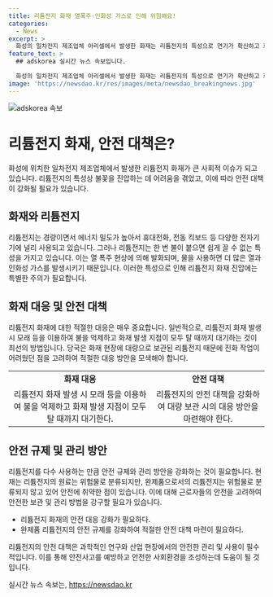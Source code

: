 ```yaml
---
title: 리튬전지 화재 열폭주·인화성 가스로 인해 위험해요!
categories:
  - News
excerpt: >
  화성의 일차전지 제조업체 아리셀에서 발생한 화재는 리튬전지의 특성으로 연기가 확산하고 화재 진압에 어려움을 겪었습니다. 리튬은 가볍고 에너지 밀도가 높아 활용되지만, 불이 붙으면 쉽게 끌 수 없는 단점이 있습니다. 화재 진압 시 물을 사용하는 것은 열 폭주 현상을 일으켜 더 큰 위험을 초래할 수 있어 모래 등을 활용하는 것이 권장됩니다. 이번 화재에서는 배터리의 특성과 공장 내 다량의 배터리가 구조 대원들의 초기 현장 진입을 어렵게 했으며, 리튬전지는 위험물로 분류되지 않아 안전 관리에 한계가 있다는 지적이 있습니다. 전문가들은 근로자들의 안전을 고려한 관리 방법을 모색해야 한다고 지적했습니다.
feature_text: >
  ## adskorea 실시간 뉴스 속보입니다.

  화성의 일차전지 제조업체 아리셀에서 발생한 화재는 리튬전지의 특성으로 연기가 확산하고 화재 진압에 어려움을 겪었습니다. 리튬은 가볍고 에너지 밀도가 높아 활용되지만, 불이 붙으면 쉽게 끌 수 없는 단점이 있습니다. 화재 진압 시 물을 사용하는 것은 열 폭주 현상을 일으켜 더 큰 위험을 초래할 수 있어 모래 등을 활용하는 것이 권장됩니다. 이번 화재에서는 배터리의 특성과 공장 내 다량의 배터리가 구조 대원들의 초기 현장 진입을 어렵게 했으며, 리튬전지는 위험물로 분류되지 않아 안전 관리에 한계가 있다는 지적이 있습니다. 전문가들은 근로자들의 안전을 고려한 관리 방법을 모색해야 한다고 지적했습니다.
image: 'https://newsdao.kr/res/images/meta/newsdao_breakingnews.jpg'
---
```


<p><img src="https://newsdao.kr/res/images/meta/newsdao_breakingnews.jpg" alt="adskorea 속보" /></p>

<h1>리튬전지 화재, 안전 대책은?</h1>

<p data-ke-size="size16">화성에 위치한 일차전지 제조업체에서 발생한 리튬전지 화재가 큰 사회적 이슈가 되고 있습니다. 리튬전지의 특성상 불꽃을 진압하는 데 어려움을 겪었고, 이에 따라 안전 대책이 강화될 필요가 있습니다.</p>

<h2 data-ke-size="size26">화재와 리튬전지</h2>

<p>리튬전지는 경량이면서 에너지 밀도가 높아서 휴대전화, 전동 킥보드 등 다양한 전자기기에 널리 사용되고 있습니다. 그러나 리튬전지는 한 번 불이 붙으면 쉽게 끌 수 없는 특성을 가지고 있습니다. 이는 열 폭주 현상에 의해 발화되며, 물을 사용하면 더 많은 열과 인화성 가스를 발생시키기 때문입니다. 이러한 특성으로 인해 리튬전지 화재 진압에는 특별한 주의가 필요합니다.</p>

<h2 data-ke-size="size26">화재 대응 및 안전 대책</h2>

<p>리튬전지 화재에 대한 적절한 대응은 매우 중요합니다. 일반적으로, 리튬전지 화재 발생 시 모래 등을 이용하여 불을 억제하고 화재 발생 지점이 모두 탈 때까지 대기하는 것이 최선의 방법입니다. 당국은 화재 현장에 대량으로 보관된 리튬전지 때문에 진화 작업이 어려웠던 점을 고려하여 적절한 대응 방안을 모색해야 합니다.</p>

<table>
    <tr>
        <td style="text-align: center; height: 17px;"><b>화재 대응</b></td>
        <td style="text-align: center; height: 17px;"><b>안전 대책</b></td>
    </tr>
    <tr>
        <td style="text-align: center; height: 17px;">리튬전지 화재 발생 시 모래 등을 이용하여 불을 억제하고 화재 발생 지점이 모두 탈 때까지 대기한다.</td>
        <td style="text-align: center; height: 17px;">리튬전지의 안전 대책을 강화하여 대량 보관 시의 대응 방안을 마련해야 한다.</td>
    </tr>
</table>

<h2 data-ke-size="size26">안전 규제 및 관리 방안</h2>

<p>리튬전지를 다수 사용하는 만큼 안전 규제와 관리 방안을 강화하는 것이 필요합니다. 현재는 리튬전지의 원료는 위험물로 분류되지만, 완제품으로서의 리튬전지는 위험물로 분류되지 않고 있어 안전에 취약한 점이 있습니다. 이에 대해 근로자들의 안전을 고려하여 안전한 보관 및 관리 방법을 강구할 필요가 있습니다.</p>

<ul>
    <li>리튬전지 화재의 안전 대응 강화가 필요하다.</li>
    <li>완제품 리튬전지의 안전 규제를 강화하여 적절한 안전 대책 마련이 필요하다.</li>
</ul>

<p data-ke-size="size16">리튬전지의 안전 대책은 과학적인 연구와 산업 현장에서의 안전한 관리 및 사용이 필수적입니다. 이를 통해 안전사고를 예방하고 안전한 사회환경을 조성하는데 도움이 될 것입니다.</p>
실시간 뉴스 속보는, <a href="https://newsdao.kr" rel="dofollow">https://newsdao.kr</a>


